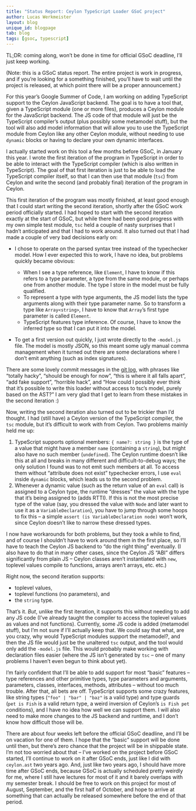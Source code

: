 ```yaml
---
title: "Status Report: Ceylon TypeScript Loader GSoC project"
author: Lucas Werkmeister
layout: blog
unique_id: blogpage
tab: blog
tags: [gsoc, typescript]
---
```


TL;DR: coming along, won’t be done in time for official GSoC deadline, I’ll just keep working.

(Note: this is a GSoC status report.
The entire project is work in progress, and if you’re looking for a something finished, you’ll have to wait until the project is released, at which point there will be a proper announcement.)

For this year’s Google Summer of Code, I am working on adding TypeScript support to the Ceylon JavaScript backend.
The goal is to have a tool that, given a TypeScript module (one or more files), produces a Ceylon module for the JavaScript backend.
The JS code of that module will just be the TypeScript compiler’s output (plus possibly some metamodel stuff),
but the tool will also add model information that will allow you to use the TypeScript module from Ceylon like any other Ceylon module,
without needing to use `dynamic` blocks or having to declare your own dynamic interfaces.

I actually started work on this tool a few months before GSoC, in January this year.
I wrote the first iteration of the program in TypeScript in order to be able to interact with the TypeScript compiler
(which is also written in TypeScript).
The goal of that first iteration is just to be able to load the TypeScript compiler itself,
so that I can then use that module (`tsc`) from Ceylon
and write the second (and probably final) iteration of the program in Ceylon.

This first iteration of the program was mostly finished,
at least good enough that I could start writing the second iteration,
shortly after the GSoC work period officially started.
I had hoped to start with the second iteration exactly at the start of GSoC,
but while there had been good progress with my own simple test module,
`tsc` held a couple of nasty surprises that I hadn’t anticipated and that I had to work around.
It also turned out that I had made a couple of very bad decisions early on:

- I chose to operate on the parsed syntax tree instead of the typechecker model.
  How I ever expected this to work, I have no idea, but problems quickly became obvious:
  
  - When I see a type reference, like `Element`, I have to know if this refers to a type parameter,
    a type from the same module, or perhaps one from another module.
    The type I store in the model must be fully qualified.
  - To represent a type with type arguments, the JS model lists the type arguments along with their type parameter name.
    So to transform a type like `Array<string>`, I have to know that `Array`’s first type parameter is called `Element`.
  - TypeScript features type inference.
    Of course, I have to know the inferred type so that I can put it into the model.

- To get a first version out quickly, I just wrote directly to the `-model.js` file.
  The model is mostly JSON, so this meant some ugly manual comma management
  when it turned out there are some declarations where I don’t emit anything
  (such as index signatures).

There are some lovely commit messages in the [git log](https://github.com/lucaswerkmeister/ctsl/commits),
with phrases like “totally hacky”, “should be enough for now”,
“this is where it all falls apart”, “add fake support”, “horrible hack”, and
“How could I possibly ever think that it’s possible to write this loader without access to tsc’s model, purely based on the AST?”
I am very glad that I get to learn from these mistakes in the second iteration :)

Now, writing the second iteration also turned out to be trickier than I’d thought.
I had (still have) a Ceylon version of the TypeScript compiler, the `tsc` module,
but it’s difficult to work with from Ceylon.
Two problems mainly held me up:

1. TypeScript supports optional members: `{ name?: string }` is the type of a value that might have a member `name` (containing a `string`),
   but might also have no such member (`undefined`).
   The Ceylon runtime doesn’t like this at all and breaks in many different and difficult-to-debug ways;
   the only solution I found was to not emit such members at all.
   To access them without “attribute does not exist” typechecker errors,
   I use `eval` inside `dynamic` blocks, which leads us to the second problem.
2. Whenever a dynamic value (such as the return value of an `eval` call) is assigned to a Ceylon type,
   the runtime “dresses” the value with the type that it’s being assigned to (adds RTTI).
   If this is not the most precise type of the value
   (say, you dressed the value with `Node` and later want to use it as a `VariableDeclaration`),
   you have to jump through some hoops to fix this – a simple `assert (is VariableDeclaration node)` won’t work,
   since Ceylon doesn’t like to narrow these dressed types.

I now have workarounds for both problems, but they took a while to find,
and of course I shouldn’t have to work around them in the first place,
so I’ll have to teach the Ceylon JS backend to “do the right thing” eventually.
(I also have to do that in many other cases, since the Ceylon JS “ABI” differs significantly from plain JS –
Ceylon classes aren’t instantiated with `new`, toplevel values compile to functions, arrays aren’t arrays, etc. etc.)

Right now, the second iteration supports:

- toplevel values,
- toplevel functions (no parameters), and
- the `string` type.

That’s it. *But*, unlike the first iteration, it supports this without needing to add any JS code
(I’ve already taught the compiler to access the toplevel values as values and not functions).
Currently, some JS code is added (metamodel stuff), but I’m not sure if I’ll actually keep that.
We could say that what, are you crazy, why would TypeScript modules support the metamodel?,
and then the JS file would just be the unaltered `tsc` output, and the tool would only add the `-model.js` file.
This would probably make working with declaration files easier
(where the JS isn’t generated by `tsc` – one of many problems I haven’t even begun to think about yet).

I’m fairly confident that I’ll be able to add support for most “basic” features –
type references and other primitive types, type parameters and arguments, parameters,
classes, interfaces, methods, attributes – without too much trouble.
After that, all bets are off.
TypeScript supports some crazy features, like string types (`"foo" | "bar" | "baz"` is a valid type)
and type guards (`pet is Fish` is a valid return type, a weird inversion of Ceylon’s `is Fish pet` conditions),
and I have no idea how well we can support them.
I will also need to make more changes to the JS backend and runtime,
and I don’t know how difficult those will be.

There are about four weeks left before the official GSoC deadline, and I’ll be on vacation for one of them.
I hope that the “basic” support will be done until then, but there’s zero chance that the project will be in shippable state.
I’m not too worried about that – I’ve worked on the project before GSoC started, I’ll continue to work on it after GSoC ends,
just like I did with `ceylon.ast` two years ago.
And, just like two years ago, I should have more time after GSoC ends,
because GSoC is actually scheduled pretty weirdly for me,
where I still have lectures for most of it and it barely overlaps with my semester break.
I should be free to work on this project for most of August, September, and the first half of October,
and hope to arrive at something that can actually be released somewhere before the end of that period.
